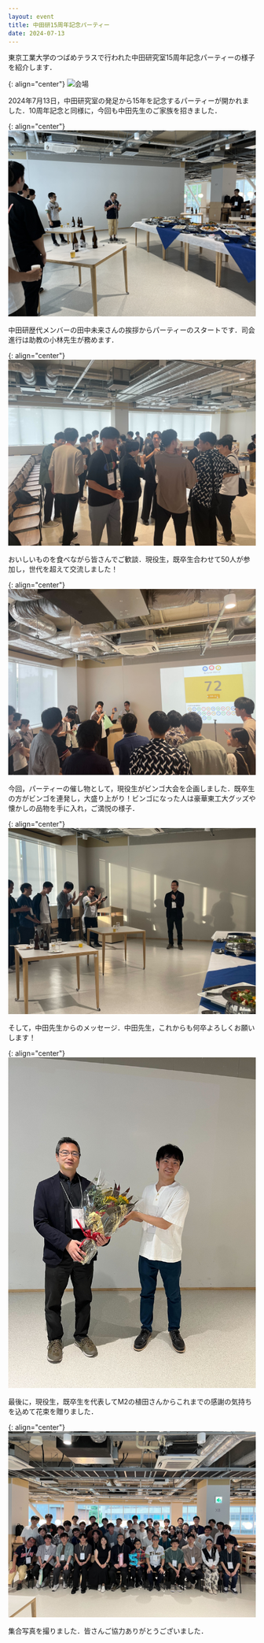 ```yaml
---
layout: event
title: 中田研15周年記念パーティー
date: 2024-07-13
---
```


東京工業大学のつばめテラスで行われた中田研究室15周年記念パーティーの様子を紹介します．

{: align="center"}
![会場](/images/events/030/01.jpg)

2024年7月13日，中田研究室の発足から15年を記念するパーティーが開かれました．10周年記念と同様に，今回も中田先生のご家族を招きました．

{: align="center"}
![田中未来さん](/images/events/030/02.jpg)

中田研歴代メンバーの田中未来さんの挨拶からパーティーのスタートです．司会進行は助教の小林先生が務めます．

{: align="center"}
![歓談](/images/events/030/03.jpg)

おいしいものを食べながら皆さんでご歓談．現役生，既卒生合わせて50人が参加し，世代を超えて交流しました！

{: align="center"}
![ビンゴ](/images/events/030/04.jpg)

今回，パーティーの催し物として，現役生がビンゴ大会を企画しました．既卒生の方がビンゴを連発し，大盛り上がり！ビンゴになった人は豪華東工大グッズや懐かしの品物を手に入れ，ご満悦の様子．

{: align="center"}
![中田先生](/images/events/030/05.jpg)

そして，中田先生からのメッセージ．中田先生，これからも何卒よろしくお願いします！

{: align="center"}
![花束](/images/events/030/06.jpg)

最後に，現役生，既卒生を代表してM2の植田さんからこれまでの感謝の気持ちを込めて花束を贈りました．

{: align="center"}
![集合写真](/images/events/030/07.jpg)

集合写真を撮りました．皆さんご協力ありがとうございました．
